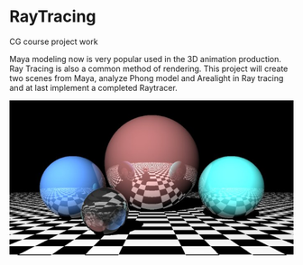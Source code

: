 # RayTracing

CG course project work

Maya modeling now is very popular used in the 3D animation production. Ray Tracing is also a common method of rendering. This project will create two scenes from Maya, analyze Phong model and Arealight in Ray tracing and at last implement a completed Raytracer.

![](https://github.com/Salad333/RayTracing/blob/master/3.jpg)
